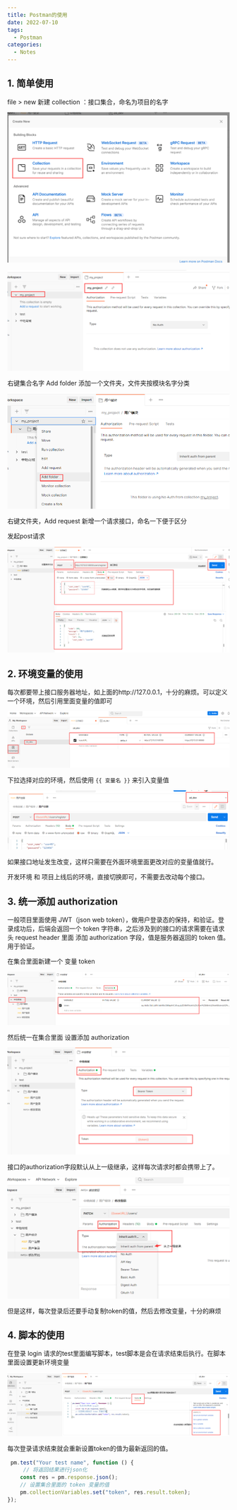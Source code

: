 ```yaml
---
title: Postman的使用
date: 2022-07-10
tags:
  - Postman
categories:
  - Notes
---
```


## 1. 简单使用

file > new 新建 collection ：接口集合，命名为项目的名字

![image-20220710162618865](imgs/image-20220710162618865.png)

![image-20220710162848169](imgs/image-20220710162848169.png)

右键集合名字 Add folder 添加一个文件夹，文件夹按模块名字分类

![image-20220710163118807](imgs/image-20220710163118807.png)

右键文件夹，Add request 新增一个请求接口，命名一下便于区分

发起post请求

![image-20220710164218628](imgs/image-20220710164218628.png)

## 2. 环境变量的使用

每次都要带上接口服务器地址，如上面的http://127.0.0.1，十分的麻烦。可以定义一个环境，然后引用里面变量的值即可

![image-20220710164550279](imgs/image-20220710164550279.png)

下拉选择对应的环境，然后使用 `{{ 变量名 }}` 来引入变量值

![image-20220710164806470](imgs/image-20220710164806470.png)

如果接口地址发生改变，这样只需要在外面环境里面更改对应的变量值就行。

开发环境 和 项目上线后的环境，直接切换即可，不需要去改动每个接口。

## 3. 统一添加 authorization

一般项目里面使用 JWT（json web token），做用户登录态的保持，和验证。登录成功后，后端会返回一个 token 字符串，之后涉及到的接口的请求需要在请求头 request header 里面 添加 authorization 字段，值是服务器返回的 token 值。用于验证。

在集合里面新建一个 变量 token

![image-20220710165522633](imgs/image-20220710165522633.png)

然后统一在集合里面 设置添加 authorization

![image-20220710165609726](imgs/image-20220710165609726.png)

接口的authorization字段默认从上一级继承，这样每次请求时都会携带上了。

![image-20220710165744946](imgs/image-20220710165744946.png)

但是这样，每次登录后还要手动复制token的值，然后去修改变量，十分的麻烦

## 4. 脚本的使用

在登录 login 请求的test里面编写脚本，test脚本是会在请求结束后执行。在脚本里面设置更新环境变量

![image-20220710170417999](imgs/image-20220710170417999.png)

每次登录请求结束就会重新设置token的值为最新返回的值。

```js
 pm.test("Your test name", function () {
     // 将返回结果进行json化
    const res = pm.response.json();
    // 设置集合里面的 token 变量的值
    pm.collectionVariables.set("token", res.result.token);
});
```

